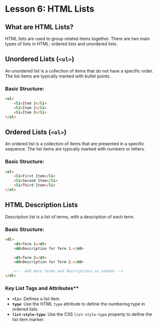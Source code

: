 # **Lesson 6: HTML Lists**

## **What are HTML Lists?**

HTML lists are used to group related items together. There are two main types of lists in HTML: ordered lists and unordered lists.

## **Unordered Lists (`<ul>`)**

An unordered list is a collection of items that do not have a specific order. The list items are typically marked with bullet points.

### **Basic Structure:**
```html
<ul>
    <li>Item 1</li>
    <li>Item 2</li>
    <li>Item 3</li>
</ul>
```
## **Ordered Lists (`<ol>`)**

An ordered list is a collection of items that are presented in a specific sequence. The list items are typically marked with numbers or letters.

### **Basic Structure:**
```html
<ol>
    <li>First Item</li>
    <li>Second Item</li>
    <li>Third Item</li>
</ol>
```

## **HTML Description Lists**

Description list is a list of terms, with a description of each term.

### **Basic Structure:**
```html
<dl>
    <dt>Term 1</dt>
    <dd>Description for Term 1.</dd>
    
    <dt>Term 2</dt>
    <dd>Description for Term 2.</dd>
    
    <!-- Add more terms and descriptions as needed -->
</dl>
```

### **Key List Tags and Attributes****
-   **`<li>`**: Defines a list item.
-   **`type`**: Use the HTML `type` attribute to define the numbering type in ordered lists.
- **`list-style-type`**: Use the CSS `list-style-type` property to define the list item marker.
<!--stackedit_data:
eyJoaXN0b3J5IjpbLTcxMTUzNDkwOCwxMTIxMTg4ODk4LC03MT
g3Mzk3NDEsNjQ1MDQzNTEzXX0=
-->